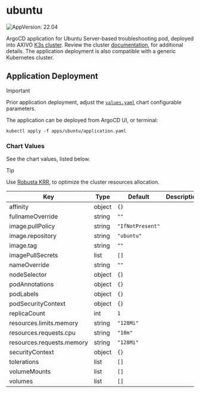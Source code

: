 # ubuntu

![AppVersion: 22.04](https://img.shields.io/badge/AppVersion-22.04-informational?style=flat-square)

ArgoCD application for Ubuntu Server-based troubleshooting pod, deployed into AXIVO [K3s cluster](https://github.com/axivo/k3s-cluster). Review the cluster [documentation](https://axivo.com/k3s-cluster/), for additional details. The application deployment is also compatible with a generic Kubernetes cluster.

## Application Deployment

> [!IMPORTANT]
> Prior application deployment, adjust the [`values.yaml`](./values.yaml) chart configurable parameters.

The application can be deployed from ArgoCD UI, or terminal:

```shell
kubectl apply -f apps/ubuntu/application.yaml
```

### Chart Values

See the chart values, listed below.

> [!TIP]
> Use [Robusta KRR](https://axivo.com/k3s-cluster/tutorials/handbook/tools/#robusta-krr), to optimize the cluster resources allocation.

| Key | Type | Default | Description |
|-----|------|---------|-------------|
| affinity | object | `{}` |  |
| fullnameOverride | string | `""` |  |
| image.pullPolicy | string | `"IfNotPresent"` |  |
| image.repository | string | `"ubuntu"` |  |
| image.tag | string | `""` |  |
| imagePullSecrets | list | `[]` |  |
| nameOverride | string | `""` |  |
| nodeSelector | object | `{}` |  |
| podAnnotations | object | `{}` |  |
| podLabels | object | `{}` |  |
| podSecurityContext | object | `{}` |  |
| replicaCount | int | `1` |  |
| resources.limits.memory | string | `"128Mi"` |  |
| resources.requests.cpu | string | `"10m"` |  |
| resources.requests.memory | string | `"128Mi"` |  |
| securityContext | object | `{}` |  |
| tolerations | list | `[]` |  |
| volumeMounts | list | `[]` |  |
| volumes | list | `[]` |  |
